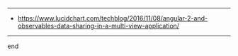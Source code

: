 
---

- https://www.lucidchart.com/techblog/2016/11/08/angular-2-and-observables-data-sharing-in-a-multi-view-application/

---

end
